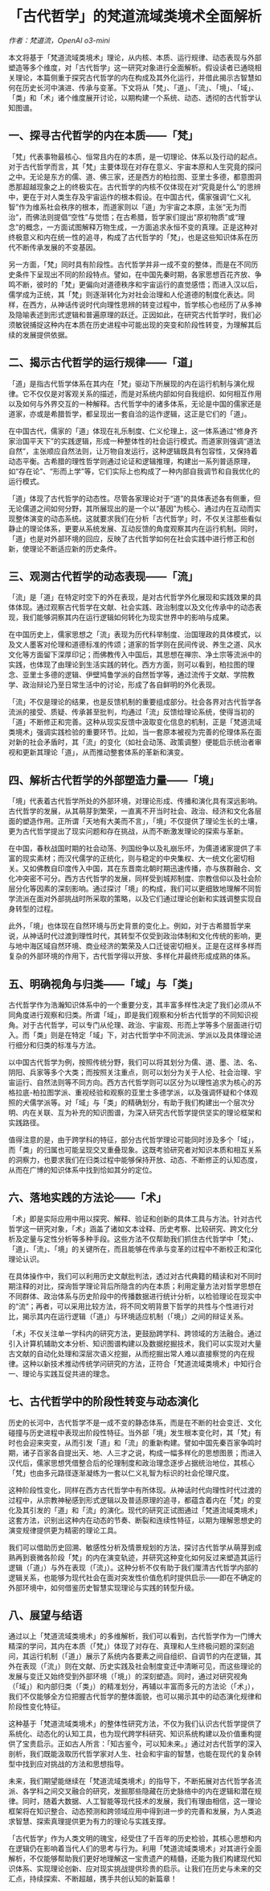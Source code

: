 # 「古代哲学」的梵道流域类境术全面解析

*作者：梵道流，OpenAI o3-mini*

本文将基于「梵道流域类境术」理论，从内核、本质、运行规律、动态表现与外部塑造等多个维度，对「古代哲学」这一研究对象进行全面解析。假设读者已通晓相关理论，本篇侧重于探究古代哲学的内在构成及其外化运行，并借此揭示古智慧如何在历史长河中演进、传承与变革。下文将从「梵」、「道」、「流」、「境」、「域」、「类」和「术」诸个维度展开讨论，以期构建一个系统、动态、透彻的古代哲学认知图谱。

## 一、探寻古代哲学的内在本质——「梵」

「梵」代表事物最核心、恒常且内在的本质，是一切理论、体系以及行动的起点。对于古代哲学而言，其「梵」主要体现在对存在意义、宇宙本原和人生究竟的探问之中。无论是东方的儒、道、佛三家，还是西方的柏拉图、亚里士多德，都意图洞悉那超越现象之上的终极实在。古代哲学的内核不仅体现在对“究竟是什么”的思辨中，更在于对人类生存及宇宙运作的根本假设。在中国古代，儒家强调“仁义礼智”作为维系社会秩序的根本，而道家则以「道」为宇宙之本原，主张“无为而治”，而佛法则提倡“空性”与觉悟；在古希腊，哲学家们提出“原初物质”或“理念”的概念，一方面试图解释万物生成，一方面追求永恒不变的真理。正是这种对终极意义和内在统一性的追寻，构成了古代哲学的「梵」，也是这些知识体系在历代不断传承发展的不变基因。

另一方面，「梵」同时具有阶段性。古代哲学并非一成不变的整体，而是在不同历史条件下呈现出不同的阶段特点。譬如，在中国先秦时期，各家思想百花齐放、争鸣不断，彼时的「梵」更偏向对道德秩序和宇宙运行的直觉感悟；而进入汉以后，儒学成为正统，其「梵」则逐渐转化为对社会治理和人伦道德的制度化表达。同样，在西方，从神话传说时代向理性思辨的转变过程中，哲学核心也经历了从多神及隐喻表述到形式逻辑和普遍原理的跃迁。正因如此，在研究古代哲学时，我们必须敏锐捕捉这种内在本质在历史进程中可能出现的突变和阶段性转变，为理解其后续的发展提供依据。

## 二、揭示古代哲学的运行规律——「道」

「道」是指古代哲学体系在其内在「梵」驱动下所展现的内在运行机制与演化规律。它不仅仅是对客观关系的描述，而是对系统内部如何自我组织、如何相互作用以及如何与外界交互的一种解释。古代哲学中的诸多体系，无论是中国的儒家还是道家，亦或是希腊哲学，都呈现出一套自洽的运作逻辑，这正是它们的「道」。

在中国古代，儒家的「道」体现在礼乐制度、仁义伦理上，这一体系通过“修身齐家治国平天下”的实践逻辑，形成一种整体性的社会运行模式。而道家则强调“道法自然”，主张顺应自然法则，让万物自发运行，这种逻辑既具有包容性，又保持着动态平衡。古希腊的理性哲学则通过论证和逻辑推理，构建出一系列普适原理，如“存在论”、“形而上学”等，它们实际上也构成了一种内部自我调节和自我优化的运行模式。

「道」体现了古代哲学的动态性。尽管各家理论对于“道”的具体表述各有侧重，但无论儒道之间如何分野，其所展现出的是一个以“基因”为核心、通过内在互动而实现整体演变的动态系统。这就要求我们在分析「古代哲学」时，不仅关注那些看似静止的理论体系，更要从系统发展、互动反馈的角度观察其内在运行机制。同时，「道」也是对外部环境的回应，反映了古代哲学如何在社会实践中进行修正和创新，使理论不断适应新的历史条件。

## 三、观测古代哲学的动态表现——「流」

「流」是「道」在特定时空下的外在表现，是对古代哲学外化展现和实践效果的具体体现。通过观察古代哲学在文献、社会实践、政治制度以及文化传承中的动态表现，我们能够洞察其内在运行逻辑如何转化为现实世界中的影响与成果。

在中国历史上，儒家思想之「流」表现为历代科举制度、治国理政的具体模式，以及文人墨客对伦理和道德标准的传颂；道家的哲学则在民间传说、养生之道、风水文化等方面留下深厚印记；而佛教传入中国后，其思想在禅宗、净土宗等流派中的实践，也体现了由理论到生活实践的转化。西方方面，则可以看到，柏拉图的理念、亚里士多德的逻辑、伊壁鸠鲁学派的自然哲学等，通过流传于文献、学院教学、政治辩论乃至日常生活中的讨论，形成了各自鲜明的外化表现。

「流」不仅是理论的结果，也是反馈机制的重要组成部分。社会各界对古代哲学各流派的接受、质疑、传承甚至批判，均通过「流」反馈给理论系统，使得当初的「道」不断修正和完善。这种从现实反馈中汲取变化信息的机制，正是「梵道流域类境术」强调实践检验的重要环节。比如，当一套原本被视为完善的伦理体系在面对新的社会矛盾时，其「流」的变化（如社会动荡、政策调整）便能启示统治者审视和更新其理论「道」，从而推动整套体系的革新和演变。

## 四、解析古代哲学的外部塑造力量——「境」

「境」代表着古代哲学所处的外部环境，对理论形成、传播和演化具有深远影响。古代哲学的发展，从其萌芽到繁荣，一直离不开当时社会、政治、经济和文化各层面的塑造作用。正所谓「天地有大美而不言」，「境」不仅提供了理论生长的土壤，更为古代哲学提出了现实问题和存在挑战，从而不断激发理论的探索与革新。

在中国，春秋战国时期的社会动荡、列国纷争以及礼崩乐坏，为儒道诸家提供了丰富的现实素材；而汉代儒学的正统化，则与稳定的中央集权、大一统文化密切相关。又如佛教自印度传入中国，其在东晋南北朝时期迅速传播，亦与族群融合、文化冲突密不可分。西方古代哲学的发展，同样受到城邦制度、宗教信仰以及社会阶层分化等因素的深刻影响。通过探讨「境」的构成，我们可以更细致地理解不同哲学流派在面对外部挑战时所采取的策略，以及它们通过理论创新和实践调整实现自身转型的过程。

此外，「境」也体现在自然环境与历史背景的变化上。例如，对于古希腊哲学来说，从神话时代过渡到理性时代，其转型不仅受到政治体制和文化传统的影响，更与地中海区域自然环境、商业经济的繁荣及人口迁徙密切相关。正是在这样多样而复杂的外部环境的作用下，古代哲学得以开放、多样化并最终形成成熟的体系。

## 五、明确视角与归类——「域」与「类」

古代哲学作为浩瀚知识体系中的一个重要分支，其丰富多样性决定了我们必须从不同角度进行观察和归类。所谓「域」，即是我们观察和分析古代哲学的不同知识视角。对于古代哲学，可以专门从伦理、政治、宇宙观、形而上学等多个层面进行切入。而「类」则是在特定「域」下，对古代哲学中不同流派、学派以及具体理论进行细分和归类的标准与方法。

以中国古代哲学为例，按照传统分野，我们可以将其划分为儒、道、墨、法、名、阴阳、兵家等多个大类；而按照关注重点，则可以划分为关于人伦、社会治理、宇宙运行、自然法则等不同方向。西方古代哲学则可以区分为以理性追求为核心的苏格拉底-柏拉图学派、重视经验和观察的亚里士多德学派，以及强调怀疑和个体观照的犬儒学派等。对「域」与「类」的精确划分，有助于我们构建出一个层次分明、内在关联、互为补充的知识图谱，为深入研究古代哲学提供坚实的理论框架和实践路径。

值得注意的是，由于跨学科的特征，部分古代哲学理论可能同时涉及多个「域」，而「类」的归属也可能呈现交叉重叠现象。这既考验研究者对知识本质和相互关系的洞察力，也要求我们在归类过程中能够保持开放、动态、不断修正的认知态度，从而在广博的知识体系中找到恰如其分的定位。

## 六、落地实践的方法论——「术」

「术」即是实际应用中用以探究、解释、验证和创新的具体工具与方法。针对古代哲学这一研究对象，「术」涵盖了诸如文本诠释、历史考察、比较研究、跨文化分析及定量与定性分析等多种手段。这些方法不仅帮助我们抓住古代哲学中「梵」、「道」、「流」、「境」的关键所在，而且能够在传承与变革的过程中不断校正和深化理论认识。

在具体操作中，我们可以利用历史文献批判法，透过对古代典籍的精读和对不同时期注释的对比，探询哲学理论背后所隐含的内在本质；利用定量方法对哲学思想在不同群体、政治体系与历史阶段中的传播数据进行统计分析，以检验理论在现实中的“流”；再者，可以采用比较方法，将不同文明背景下哲学的共性与个性进行对比，揭示其内在运行逻辑（「道」）与环境适应机制（「境」）之间的辩证关系。

「术」不仅关注单一学科内的研究方法，更鼓励跨学科、跨领域的方法融合。通过引入计算机辅助文本分析、知识图谱构建以及数据挖掘技术，我们可以实现对大量古文献的自动化处理和深层次语义挖掘，从而挖掘出常人难以直接察觉的内在规律。这种以新技术推动传统学问研究的方法，正符合「梵道流域类境术」中知行合一、理论与实践互促共进的理念。

## 七、古代哲学中的阶段性转变与动态演化

历史的长河中，古代哲学不是一成不变的静态体系，而是在不断的社会变迁、文化碰撞与历史进程中表现出阶段性特征。当外部「境」发生根本变化时，其「梵」有时也会迎来突变，从而引发「道」和「流」的重新构建。譬如中国先秦百家争鸣时期，诸子百家各自提出天、地、人三才之说，构成一幅多样化的思想图景；而进入汉代后，儒家思想凭借整合后的伦理制度和政治理念逐步占据统治地位，其核心「梵」也由多元路径逐渐凝练为一套以仁义礼智为标识的社会伦理尺度。

这种阶段性变化，同样在西方古代哲学中有所体现。从神话时代向理性时代过渡的过程中，从宗教神秘感到形式逻辑以及普适原理的追寻，都蕴含着内在「梵」的变化及其引发的「道」和「流」的演化。现代的研究正试图通过「梵道流域类境术」这套方法，识别出这种内在动态的节奏、断裂和连续性特征，以期为理解思想史的演变规律提供更为精密的理论工具。

我们可以借助历史回溯、敏感性分析及情景规划的方法，探讨古代哲学从萌芽到成熟再到衰微各阶段「梵」的内在演变轨迹，并研究这种变化如何反过来塑造其运行逻辑（「道」）与外在表现（「流」）。这种分析不仅有助于我们厘清古代哲学内部的逻辑关系，也能够为现代社会在面对突发性价值危机时提供启示——即在不确定的外部环境中，如何借鉴历史智慧实现理论与实践的转型升级。

## 八、展望与结语

通过以上「梵道流域类境术」的多维解析，我们可以看到，古代哲学作为一门博大精深的学问，其内在本质（「梵」）体现了对存在、真理和人生终极问题的深刻追问，其运行机制（「道」）展示了系统内各要素之间自组织、自调节的内在逻辑，其外在表现（「流」）则在文献、历史实践及社会制度变迁中清晰可见，而这些理论的发展与变迁又始终受到外部环境（「境」）的深刻塑造。同时，通过对研究视角（「域」）和内部归类（「类」）的精准划分，再辅以丰富而多元的方法论（「术」），我们不仅能够全方位把握古代哲学的整体面貌，也可以揭示其中的动态演化规律和阶段性变化特征。

这种基于「梵道流域类境术」的整体性研究方法，不仅为我们认识古代哲学提供了系统化、动态化的认知工具，也为现代跨学科研究、知识系统构建以及价值重构提供了宝贵启示。正如古人所言：「知古鉴今，可以知未来。」通过对古代哲学的深入剖析，我们既能汲取历代哲学家对人生、社会和宇宙的智慧，也能在现代的复杂转型中找到应对挑战的方法和思想指导。

未来，我们期望能继续在「梵道流域类境术」的指导下，不断拓展对古代哲学各流派、各学科之间交叉融合的研究，发掘那些隐藏在历史脉络中的内在逻辑和潜在规律。同时，随着大数据、人工智能等现代技术的发展，我们有理由相信，这一理论框架将在知识整合、动态预测和跨领域应用中得到进一步的完善和发展，为人类追求智慧、探索真理提供更为有力的理论与实践支撑。

「古代哲学」作为人类文明的瑰宝，经受住了千百年的历史检验，其核心思想和内在逻辑仍在影响着当代人们的思考与行为。利用「梵道流域类境术」对其进行全面解析，不仅能够帮助我们更好地理解这一宝贵遗产的精髓，还能为我们构建现代知识体系、实现理论创新、应对现实挑战提供珍贵的启示。让我们在历史与未来的交汇点，持续探索、不断超越，携手共创认知的新篇章！